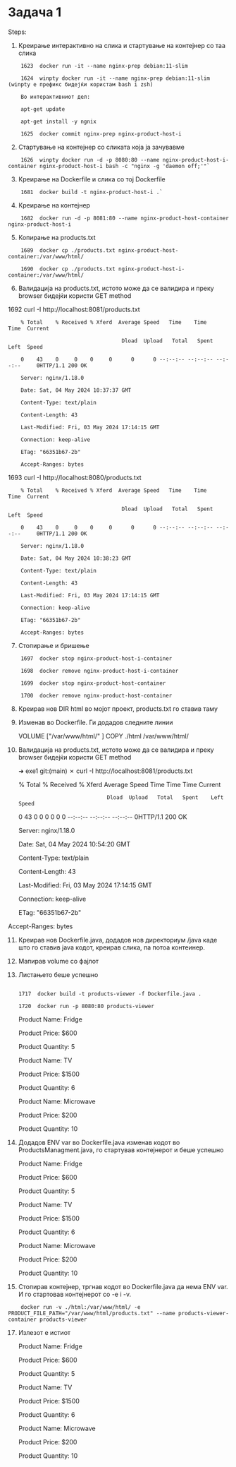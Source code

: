 # Задача 1

Steps:
1. Креирање интерактивно на слика и стартување на контејнер со таа слика
```
    1623  docker run -it --name nginx-prep debian:11-slim

    1624  winpty docker run -it --name nginx-prep debian:11-slim (winpty е префикс бидејќи користам bash i zsh)

    Во интерактивниот дел:

    apt-get update

    apt-get install -y ngnix

    1625  docker commit nginx-prep nginx-product-host-i
```


2. Стартување на контејнер со сликата која ја зачувавме
```
    1626  winpty docker run -d -p 8080:80 --name nginx-product-host-i-container nginx-product-host-i bash -c "nginx -g 'daemon off;'"`

```



3. Креирање на Dockerfile и слика со тој Dockerfile
```
    1681  docker build -t nginx-product-host-i .`
```

4. Креирање на контејнер

```
    1682  docker run -d -p 8081:80 --name nginx-product-host-container nginx-product-host-i
```
5. Копирање на products.txt

```
    1689  docker cp ./products.txt nginx-product-host-container:/var/www/html/

    1690  docker cp ./products.txt nginx-product-host-i-container:/var/www/html/
```

6. Валидација на products.txt, истото може да се валидира и преку browser бидејќи користи GET method

 1692  curl -I http://localhost:8081/products.txt

        % Total    % Received % Xferd  Average Speed   Time    Time     Time  Current

                                        Dload  Upload   Total   Spent    Left  Speed

        0    43    0     0    0     0      0      0 --:--:-- --:--:-- --:--:--     0HTTP/1.1 200 OK

        Server: nginx/1.18.0

        Date: Sat, 04 May 2024 10:37:37 GMT

        Content-Type: text/plain

        Content-Length: 43

        Last-Modified: Fri, 03 May 2024 17:14:15 GMT

        Connection: keep-alive

        ETag: "66351b67-2b"

        Accept-Ranges: bytes



 1693  curl -I http://localhost:8080/products.txt

        % Total    % Received % Xferd  Average Speed   Time    Time     Time  Current

                                        Dload  Upload   Total   Spent    Left  Speed

        0    43    0     0    0     0      0      0 --:--:-- --:--:-- --:--:--     0HTTP/1.1 200 OK

        Server: nginx/1.18.0

        Date: Sat, 04 May 2024 10:38:23 GMT

        Content-Type: text/plain

        Content-Length: 43

        Last-Modified: Fri, 03 May 2024 17:14:15 GMT

        Connection: keep-alive

        ETag: "66351b67-2b"

        Accept-Ranges: bytes

7.  Стопирање и бришење
```
    1697  docker stop nginx-product-host-i-container

    1698  docker remove nginx-product-host-i-container

    1699  docker stop nginx-product-host-container

    1700  docker remove nginx-product-host-container
```
8. Креирав нов DIR html во мојот проект, products.txt го ставив таму
9. Изменав во Dockerfile. Ги додадов следните линии

    VOLUME ["/var/www/html/" ]
    COPY ./html /var/www/html/
10. Валидација на products.txt, истото може да се валидира и преку browser бидејќи користи GET method

    ➜  exe1 git:(main) ✗ curl -I http://localhost:8081/products.txt

    % Total    % Received % Xferd  Average Speed   Time    Time     Time  Current

                                    Dload  Upload   Total   Spent    Left  Speed

    0    43    0     0    0     0      0      0 --:--:-- --:--:-- --:--:--     0HTTP/1.1 200 OK

    Server: nginx/1.18.0

    Date: Sat, 04 May 2024 10:54:20 GMT

    Content-Type: text/plain

    Content-Length: 43

    Last-Modified: Fri, 03 May 2024 17:14:15 GMT

    Connection: keep-alive

    ETag: "66351b67-2b"

Accept-Ranges: bytes



11. Креирав нов Dockerfile.java, додадов нов директориум /java каде што го ставив java кодот, креирав слика, па потоа контеинер.

13. Мапирав volume со фајлот

14. Листањето беше успешно
    ```

    1717  docker build -t products-viewer -f Dockerfile.java .

    1720  docker run -p 8080:80 products-viewer
    ```


    Product Name: Fridge

    Product Price: $600

    Product Quantity: 5


    Product Name: TV

    Product Price: $1500

    Product Quantity: 6


    Product Name: Microwave

    Product Price: $200

    Product Quantity: 10



15. Додадов ЕNV var во Dockerfile.java изменав кодот во ProductsManagment.java, го стартував контејнерот и беше успешно


    Product Name: Fridge

    Product Price: $600

    Product Quantity: 5


    Product Name: TV

    Product Price: $1500

    Product Quantity: 6


    Product Name: Microwave

    Product Price: $200

    Product Quantity: 10



16. Стопирав контејнер, тргнав кодот во Dockerfile.java да нема ЕNV var. И го стартовав контејнерот со -е i -v.
```
    docker run -v ./html:/var/www/html/ -e PRODUCT_FILE_PATH="/var/www/html/products.txt" --name products-viewer-container products-viewer
```


17. Излезот е истиот

    Product Name: Fridge

    Product Price: $600

    Product Quantity: 5



    Product Name: TV

    Product Price: $1500

    Product Quantity: 6



    Product Name: Microwave

    Product Price: $200

    Product Quantity: 10
